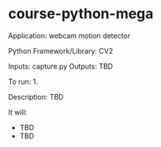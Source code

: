 # course-python-mega

Application: webcam motion detector

Python Framework/Library: CV2

Inputs: capture.py
Outputs: TBD

To run: 
1. 

Description:
TBD

It will:
- TBD
- TBD
